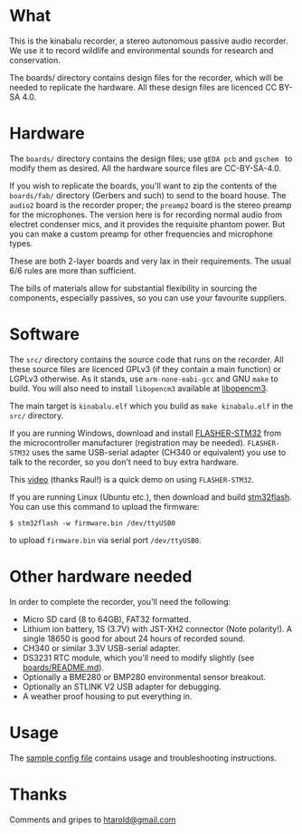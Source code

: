 # What
This is the kinabalu recorder, a stereo autonomous passive audio
recorder.  We use it to record wildlife and environmental sounds
for research and conservation.

The boards/ directory contains design files for the recorder,
which will be needed to replicate the hardware.  All these
design files are licenced CC BY-SA 4.0.

# Hardware
The `boards/`
directory contains the design files; use `gEDA pcb`
and `gschem `
to modify them as desired.  All the hardware source files are CC-BY-SA-4.0.

If you wish to
replicate the boards, you'll want to zip the contents of the
    `boards/fab/`
directory (Gerbers and such) to send to the board house.  The `audio2`
board is the recorder proper; the `preamp2`
board is the stereo preamp for the microphones.  The version
here is for recording normal audio from electret condenser mics,
and it provides the requisite phantom power.
But you can make a custom preamp for other frequencies and
microphone types.

These are both 2-layer boards and very lax in their
requirements.  The usual 6/6 rules are more than sufficient.

The bills of materials allow for substantial flexibility in
sourcing the components, especially passives, so you can use
your favourite suppliers.

# Software

The `src/`
directory contains the source code that runs on the
recorder.  All these source files are licenced GPLv3 (if they
contain a main function) or LGPLv3 otherwise.  As it stands, use
`arm-none-eabi-gcc` and GNU `make`
to build.  You will also need to install `libopencm3`
available at [libopencm3](https://github.com/libopencm3/libopencm3).

The main target is `kinabalu.elf`
which you build as `make kinabalu.elf`
in the `src/` directory.

If you are running Windows, download and install
[FLASHER-STM32](https://www.st.com/en/development-tools/flasher-stm32.html)
from the microcontroller manufacturer (registration may
be needed).  `FLASHER-STM32` uses the
same USB-serial adapter (CH340 or equivalent) you use to talk to
the recorder, so you don't need to buy extra hardware.

This [video](https://www.youtube.com/watch?v=VDNJUsWvI0o)
(thanks Raul!) is a quick demo on using `FLASHER-STM32`.

If you are running Linux (Ubuntu etc.), then download and build
[stm32flash](https://github.com/stm32duino/stm32flash/tree/master).
You can use this command to upload the firmware:
```
$ stm32flash -w firmware.bin /dev/ttyUSB0
```
to upload `firmware.bin` via serial port `/dev/ttyUSB0`.

# Other hardware needed
In order to complete the recorder, you'll need the following:
- Micro SD card (8 to 64GB), FAT32 formatted.
- Lithium ion battery, 1S (3.7V) with JST-XH2 connector (Note
  polarity!).  A single 18650 is good for about 24 hours of
  recorded sound.
- CH340 or similar 3.3V USB-serial adapter.
- DS3231 RTC module, which you'll need to modify slightly (see
  [boards/README.md](boards/README.md)).
- Optionally a BME280 or BMP280 environmental sensor breakout.
- Optionally an STLINK V2 USB adapter for debugging.
- A weather proof housing to put everything in.

# Usage
The [sample config
file](https://github.com/htarold/kinabalu/blob/master/src/SITEA-0.LOG)
contains usage and troubleshooting instructions.

# Thanks
Comments and gripes to
htarold@gmail.com

